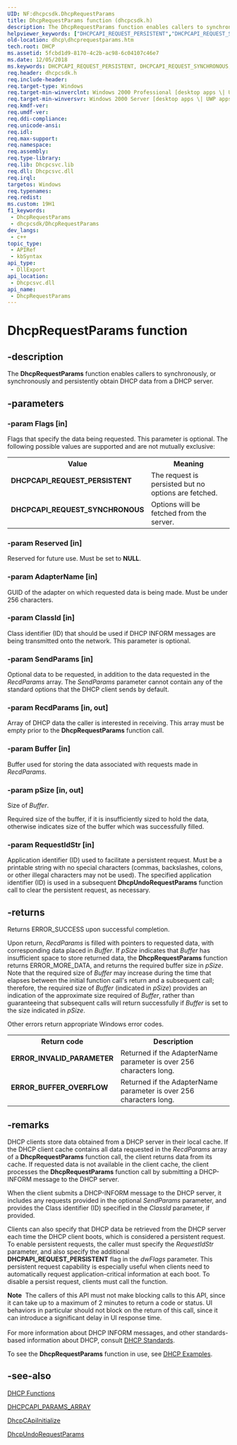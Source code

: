 ```yaml
---
UID: NF:dhcpcsdk.DhcpRequestParams
title: DhcpRequestParams function (dhcpcsdk.h)
description: The DhcpRequestParams function enables callers to synchronously, or synchronously and persistently obtain DHCP data from a DHCP server.
helpviewer_keywords: ["DHCPCAPI_REQUEST_PERSISTENT","DHCPCAPI_REQUEST_SYNCHRONOUS","DhcpRequestParams","DhcpRequestParams function [DHCP]","_dhcp_dhcprequestparams","dhcp.dhcprequestparams","dhcpcsdk/DhcpRequestParams"]
old-location: dhcp\dhcprequestparams.htm
tech.root: DHCP
ms.assetid: 5fcbd1d9-8170-4c2b-ac98-6c04107c46e7
ms.date: 12/05/2018
ms.keywords: DHCPCAPI_REQUEST_PERSISTENT, DHCPCAPI_REQUEST_SYNCHRONOUS, DhcpRequestParams, DhcpRequestParams function [DHCP], _dhcp_dhcprequestparams, dhcp.dhcprequestparams, dhcpcsdk/DhcpRequestParams
req.header: dhcpcsdk.h
req.include-header: 
req.target-type: Windows
req.target-min-winverclnt: Windows 2000 Professional [desktop apps \| UWP apps]
req.target-min-winversvr: Windows 2000 Server [desktop apps \| UWP apps]
req.kmdf-ver: 
req.umdf-ver: 
req.ddi-compliance: 
req.unicode-ansi: 
req.idl: 
req.max-support: 
req.namespace: 
req.assembly: 
req.type-library: 
req.lib: Dhcpcsvc.lib
req.dll: Dhcpcsvc.dll
req.irql: 
targetos: Windows
req.typenames: 
req.redist: 
ms.custom: 19H1
f1_keywords:
 - DhcpRequestParams
 - dhcpcsdk/DhcpRequestParams
dev_langs:
 - c++
topic_type:
 - APIRef
 - kbSyntax
api_type:
 - DllExport
api_location:
 - Dhcpcsvc.dll
api_name:
 - DhcpRequestParams
---
```


# DhcpRequestParams function


## -description

The 
<b>DhcpRequestParams</b> function enables callers to synchronously, or synchronously and persistently obtain DHCP data from a DHCP server.

## -parameters

### -param Flags [in]

Flags that specify the data being requested. This parameter is optional. The following possible values are supported and are not mutually exclusive:

<table>
<tr>
<th>Value</th>
<th>Meaning</th>
</tr>
<tr>
<td width="40%"><a id="DHCPCAPI_REQUEST_PERSISTENT"></a><a id="dhcpcapi_request_persistent"></a><dl>
<dt><b>DHCPCAPI_REQUEST_PERSISTENT</b></dt>
</dl>
</td>
<td width="60%">
The request is persisted but no options are fetched.

</td>
</tr>
<tr>
<td width="40%"><a id="DHCPCAPI_REQUEST_SYNCHRONOUS"></a><a id="dhcpcapi_request_synchronous"></a><dl>
<dt><b>DHCPCAPI_REQUEST_SYNCHRONOUS</b></dt>
</dl>
</td>
<td width="60%">
Options will be fetched from the server.

</td>
</tr>
</table>

### -param Reserved [in]

Reserved for future use. Must be set to <b>NULL</b>.

### -param AdapterName [in]

GUID of the adapter on which requested data is being made. Must be under 256 characters.

### -param ClassId [in]

Class identifier (ID) that should be used if DHCP INFORM messages are being transmitted onto the network. This parameter is optional.

### -param SendParams [in]

Optional data to be requested, in addition to the data requested in the <i>RecdParams</i> array. The <i>SendParams</i> parameter cannot contain any of the standard options that the DHCP client sends by default.

### -param RecdParams [in, out]

Array of DHCP data the caller is interested in receiving. This array must be empty prior to the 
<b>DhcpRequestParams</b> function call.

### -param Buffer [in]

Buffer used for storing the data associated with requests made in <i>RecdParams</i>.

### -param pSize [in, out]

Size of <i>Buffer</i>. 




Required size of the buffer, if it is insufficiently sized to hold the data, otherwise indicates size of the buffer which was successfully filled.

### -param RequestIdStr [in]

Application identifier (ID) used to facilitate a persistent request. Must be a printable string with no special characters (commas, backslashes, colons, or other illegal characters may not be used). The specified application identifier (ID) is used in a subsequent 
<b>DhcpUndoRequestParams</b> function call to clear the persistent request, as necessary.

## -returns

Returns ERROR_SUCCESS upon successful completion.

Upon return, <i>RecdParams</i> is filled with pointers to requested data, with corresponding data placed in <i>Buffer</i>. If <i>pSize</i> indicates that <i>Buffer</i> has insufficient space to store returned data, the 
<b>DhcpRequestParams</b> function returns ERROR_MORE_DATA, and returns the required buffer size in <i>pSize</i>. Note that the required size of <i>Buffer</i> may increase during the time that elapses between the initial function call's return and a subsequent call; therefore, the required size of <i>Buffer</i> (indicated in <i>pSize</i>) provides an indication of the approximate size required of <i>Buffer</i>, rather than guaranteeing that subsequent calls will return successfully if <i>Buffer</i> is set to the size indicated in <i>pSize</i>.

Other errors return appropriate Windows error codes.

<table>
<tr>
<th>Return code</th>
<th>Description</th>
</tr>
<tr>
<td width="40%">
<dl>
<dt><b>ERROR_INVALID_PARAMETER</b></dt>
</dl>
</td>
<td width="60%">
Returned if the AdapterName parameter is over 256 characters long.

</td>
</tr>
<tr>
<td width="40%">
<dl>
<dt><b>ERROR_BUFFER_OVERFLOW</b></dt>
</dl>
</td>
<td width="60%">
Returned if the AdapterName parameter is over 256 characters long.

</td>
</tr>
</table>

## -remarks

DHCP clients store data obtained from a DHCP server in their local cache. If the DHCP client cache contains all data requested in the <i>RecdParams</i> array of a 
<b>DhcpRequestParams</b> function call, the client returns data from its cache. If requested data is not available in the client cache, the client processes the 
<b>DhcpRequestParams</b> function call by submitting a DHCP-INFORM message to the DHCP server.

When the client submits a DHCP-INFORM message to the DHCP server, it includes any requests provided in the optional <i>SendParams</i> parameter, and provides the Class identifier (ID) specified in the <i>ClassId</i> parameter, if provided.

Clients can also specify that DHCP data be retrieved from the DHCP server each time the DHCP client boots, which is considered a persistent request. To enable persistent requests, the caller must specify the <i>RequestIdStr</i> parameter, and also specify the additional <b>DHCPAPI_REQUEST_PERSISTENT</b> flag in the <i>dwFlags</i> parameter. This persistent request capability is especially useful when clients need to automatically request application-critical information at each boot. To disable a persist request, clients must call the 
 function.

<div class="alert"><b>Note</b>  The callers of this API must not make blocking calls to this API, since it can take up to a maximum of 2 minutes to return a code or status. UI behaviors in particular should not block on the return of this call, since it can introduce a significant delay in UI response time.</div>
<div> </div>
For more information about DHCP INFORM messages, and other standards-based information about DHCP, consult 
<a href="https://docs.microsoft.com/previous-versions/windows/desktop/dhcp/about-dynamic-host-configuration-protocol">DHCP Standards</a>.

To see the 
<b>DhcpRequestParams</b> function in use, see 
<a href="https://docs.microsoft.com/previous-versions/windows/desktop/dhcp/dhcp-client-api-examples">DHCP Examples</a>.

## -see-also

<a href="https://docs.microsoft.com/previous-versions/windows/desktop/dhcp/dhcp-functions">DHCP Functions</a>



<a href="/windows/win32/api/dhcpcsdk/ns-dhcpcsdk-dhcpcapi_params_array">DHCPCAPI_PARAMS_ARRAY</a>



<a href="https://docs.microsoft.com/previous-versions/windows/desktop/api/dhcpcsdk/nf-dhcpcsdk-dhcpcapiinitialize">DhcpCApiInitialize</a>



<a href="https://docs.microsoft.com/previous-versions/windows/desktop/api/dhcpcsdk/nf-dhcpcsdk-dhcpundorequestparams">DhcpUndoRequestParams</a>

